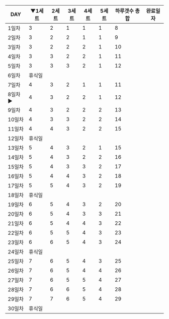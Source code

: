 |DAY|▼1세트|2세트|3세트|4세트|5세트|하루갯수 총합|완료일자|
|--|--|--|--|--|--|--|--|
|1일차|3|2|1|1|1|8|
|2일차|3|2|2|1|1|9|
|3일차|3|2|2|2|1|10|
|4일차|3|3|2|2|1|11|
|5일차|3|3|3|2|1|12|
|6일차|휴식일||||||
|7일차|4|3|2|1|1|11|
|8일차▶|4|3|2|2|1|12|
|9일차|4|3|2|2|2|13|
|10일차|4|3|3|2|2|14|
|11일차|4|4|3|2|2|15|
|12일차|휴식일||||||
|13일차|5|4|3|2|1|15|
|14일차|5|4|3|2|2|16|
|15일차|5|4|3|3|2|17|
|16일차|5|4|4|3|2|18|
|17일차|5|5|4|3|2|19|
|18일차|휴식일||||||
|19일차|6|5|4|3|2|20|
|20일차|6|5|4|3|3|21|
|21일차|6|5|4|4|3|22|
|22일차|6|5|5|4|3|23|
|23일차|6|6|5|4|3|24|
|24일차|휴식일||||||
|25일차|7|6|5|4|3|25|
|26일차|7|6|5|4|4|26|
|27일차|7|6|5|5|4|27|
|28일차|7|6|6|5|4|28|
|29일차|7|7|6|5|4|29|
|30일차|휴식일||||||
